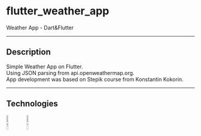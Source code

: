 # flutter_weather_app

Weather App - Dart&Flutter
____
  
## Description
  
Simple Weather App on Flutter.<br>
Using JSON parsing from api.openweathermap.org.<br>
App development was based on Stepik course from Konstantin Kokorin.
____

## Technologies

<img src="https://img.icons8.com/?size=512&id=7I3BjCqe9rjG&format=png" width=10% height=10% alt="flutter"> <img src="https://img.icons8.com/?size=512&id=7AFcZ2zirX6Y&format=png" width=10% height=10% alt="flutter">
